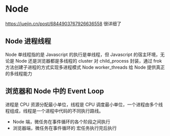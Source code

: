 # Node
https://juejin.cn/post/6844903767926636558
很详细了

## Node 进程线程
Node 单线程指的是 Javascript 的执行是单线程，但 Javascript 的宿主环境，无论是 Node 还是浏览器都是多线程的
cluster 对 child_process 封装，通过 frok 方法创建子进程的方式实现多进程模式
Node worker_threads 给 Node 提供真正的多线程能力

## 浏览器和 Node 中的 Event Loop
进程是 CPU 资源分配最小单位，线程是 CPU 调度最小单位，一个进程由多个线程组成，线程是一个进程中代码的不同执行路线。
* Node 端，微任务在事件循环的各个阶段之间执行
* 浏览器端，微任务在事件循环的 宏任务执行完后执行
